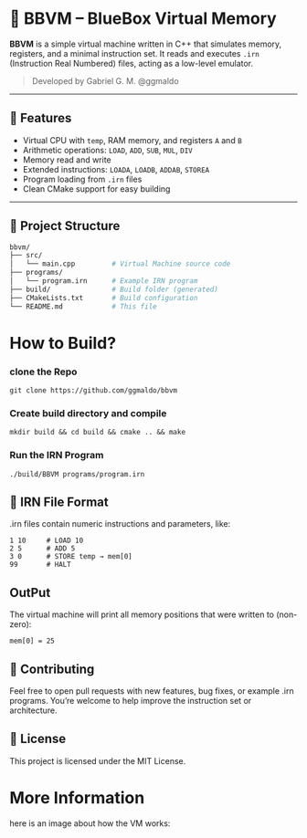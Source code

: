 # 🧠 BBVM – BlueBox Virtual Memory

**BBVM** is a simple virtual machine written in C++ that simulates memory, registers, and a minimal instruction set. It reads and executes `.irn` (Instruction Real Numbered) files, acting as a low-level emulator.

> Developed by Gabriel G. M. @ggmaldo

---

## 🚀 Features

- Virtual CPU with `temp`, RAM memory, and registers `A` and `B`
- Arithmetic operations: `LOAD`, `ADD`, `SUB`, `MUL`, `DIV`
- Memory read and write
- Extended instructions: `LOADA`, `LOADB`, `ADDAB`, `STOREA`
- Program loading from `.irn` files
- Clean CMake support for easy building

---

## 📁 Project Structure

```bash
bbvm/
├── src/
│   └── main.cpp         # Virtual Machine source code
├── programs/
│   └── program.irn      # Example IRN program
├── build/               # Build folder (generated)
├── CMakeLists.txt       # Build configuration
└── README.md            # This file
```
# How to Build?
### clone the Repo
```
git clone https://github.com/ggmaldo/bbvm
```
### Create build directory and compile
```
mkdir build && cd build && cmake .. && make
```
### Run the IRN Program
```
./build/BBVM programs/program.irn

```
## 📝 IRN File Format
.irn files contain numeric instructions and parameters, like:
```
1 10     # LOAD 10
2 5      # ADD 5
3 0      # STORE temp → mem[0]
99       # HALT
```
## OutPut
The virtual machine will print all memory positions that were written to (non-zero):
```
mem[0] = 25
```
## 🤝 Contributing

Feel free to open pull requests with new features, bug fixes, or example .irn programs. You’re welcome to help improve the instruction set or architecture.
## 📜 License

This project is licensed under the MIT License.

# More Information
here is an image about how the VM works:

